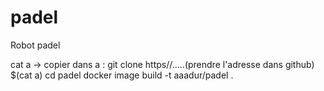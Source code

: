 # padel
Robot padel

cat a
-> copier dans a : git clone https//.....(prendre l'adresse dans github)
$(cat a)
cd padel
docker image build -t aaadur/padel .
